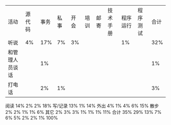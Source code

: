 <table>
    <tr>
        <td>活动</td>
        <td>源代码</td>
        <td>事务</td>
        <td>私事</td>
        <td>开会</td>
        <td>培训</td>
        <td>邮寄</td>
        <td>技术手册</td>
        <td>程序运行</td>
        <td>程序测试</td>
        <td>合计</td>
    </tr>
    <tr>
        <td>听说</td>
        <td>4%</td>
        <td>17%</td>
        <td>7%</td>
        <td>3%</td>
        <td></td>
        <td></td>
        <td></td>
        <td>1%</td>
        <td></td>
        <td>32%</td>
    </tr>
    <tr>
        <td>和管理人员谈话</td>
        <td></td>
        <td>1%</td>
        <td></td>
        <td></td>
        <td></td>
        <td></td>
        <td></td>
        <td></td>
        <td></td>
        <td>1%</td>
    </tr>
    <tr>
        <td>打电话</td>
        <td></td>
        <td>2%</td>
        <td>1%</td>
        <td></td>
        <td></td>
        <td></td>
        <td></td>
        <td></td>
        <td></td>
        <td>3%</td>
    </tr>    
</table>

   
阅读 14% 2% 2% 18%
写/记录 13% 1% 14%
外出 4% 1% 4% 6% 15%
散步 2% 2% 1% 1% 6%
其它 2% 3% 3% 1% 1% 1% 11%
合计 35% 29% 13% 7% 6% 5% 2% 2% 1% 100%
